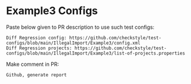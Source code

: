 # Example3 Configs
Paste below given to PR description to use such test configs:
```
Diff Regression config: https://github.com/checkstyle/test-configs/blob/main/IllegalImport/Example3/config.xml
Diff Regression projects: https://github.com/checkstyle/test-configs/blob/main/IllegalImport/Example3/list-of-projects.properties
```
Make comment in PR:
```
Github, generate report
```
